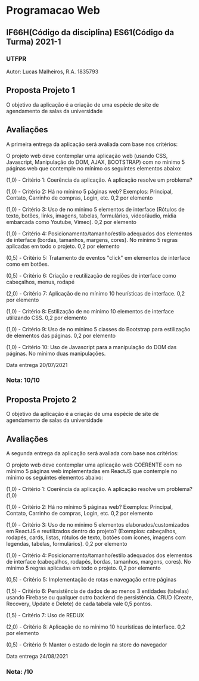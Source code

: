 # Programacao Web 
## IF66H(Código da disciplina) ES61(Código da Turma) 2021-1
### UTFPR

Autor: Lucas Malheiros, R.A. 1835793


## Proposta Projeto 1
O objetivo da aplicação é a criação de uma espécie de site de agendamento de salas da universidade

## Avaliações
A primeira entrega da aplicação será avaliada com base nos critérios:

O projeto web deve contemplar uma aplicação web (usando CSS, Javascript, Manipulação do DOM, AJAX, BOOTSTRAP) com no mínimo 5 páginas web que contemple no mínimo os seguintes elementos abaixo:

(1,0) - Critério 1: Coerência da aplicação. A aplicação resolve um problema? 

(1,0) - Critério 2:  Há no mínimo 5 páginas web? Exemplos: Principal, Contato, Carrinho de compras, Login, etc. 0,2 por elemento

(1,0) - Critério 3: Uso de no mínimo 5 elementos de interface (Rótulos de texto, botões, links, imagens, tabelas, formulários, vídeo/áudio, mídia embarcada como Youtube, Vimeo). 0,2 por elemento

(1,0) - Critério 4: Posicionamento/tamanho/estilo adequados dos elementos de interface (bordas, tamanhos, margens, cores). No mínimo 5 regras aplicadas em todo o projeto. 0,2 por elemento

(0,5) - Critério 5: Tratamento de eventos "click" em elementos de interface como em botões.

(0,5) - Critério 6: Criação e reutilização de regiões de interface como cabeçalhos, menus, rodapé

(2,0) - Critério 7: Aplicação de no mínimo 10 heurísticas de interface. 0,2 por elemento

(1,0) - Critério 8: Estilização de no mínimo 10 elementos de interface utilizando CSS. 0,2 por elemento

(1,0) - Critério 9: Uso de no mínimo 5 classes do Bootstrap para estilização de elementos das páginas. 0,2 por elemento

(1,0) - Critério 10: Uso de Javascript para a manipulação do DOM das páginas. No mínimo duas manipulações. 

Data entrega 20/07/2021

### Nota: 10/10

## Proposta Projeto 2
O objetivo da aplicação é a criação de uma espécie de site de agendamento de salas da universidade

## Avaliações
A segunda entrega da aplicação será avaliada com base nos critérios:

O projeto web deve contemplar uma aplicação web COERENTE com no mínimo 5 páginas web implementadas em ReactJS que contemple no mínimo os seguintes elementos abaixo:

(1,0) - Critério 1: Coerência da aplicação. A aplicação resolve um problema?(1,0)

(1,0) - Critério 2:  Há no mínimo 5 páginas web? Exemplos: Principal, Contato, Carrinho de compras, Login, etc. 0,2 por elemento

(1,0) - Critério 3: Uso de no mínimo 5 elementos elaborados/customizados em ReactJS e reutilizados dentro do projeto?  (Exemplos: cabeçalhos, rodapés,  cards, listas, rótulos de texto, botões com ícones, imagens com legendas, tabelas, formulários). 0,2 por elemento

(1,0) - Critério 4: Posicionamento/tamanho/estilo adequados dos elementos de interface (cabeçalhos, rodapés, bordas, tamanhos, margens, cores). No mínimo 5 regras aplicadas em todo o projeto. 0,2 por elemento

(0,5) - Critério 5: Implementação de rotas e navegação entre páginas

(1,5) - Critério 6: Persistência de dados de ao menos 3 entidades (tabelas) usando Firebase ou qualquer outro backend de persistência. CRUD (Create, Recovery, Update e Delete) de cada tabela vale 0,5 pontos.

(1,5) - Critério 7: Uso de REDUX

(2,0) - Critério 8: Aplicação de no mínimo 10 heurísticas de interface. 0,2 por elemento

(0,5) - Critério 9: Manter o estado de login na store do navegador

Data entrega 24/08/2021

### Nota: /10
